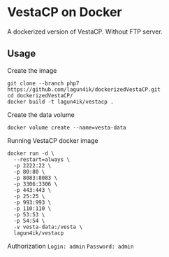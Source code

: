 # VestaCP on Docker

A dockerized version of VestaCP. Without FTP server.

Usage
-----

Create the image
```
git clone --branch php7 https://github.com/lagun4ik/dockerizedVestaCP.git
cd dockerizedVestaCP/
docker build -t lagun4ik/vestacp .
```

Create the data volume
```
docker volume create --name=vesta-data
```

Running VestaCP docker image
```
docker run -d \
  --restart=always \
  -p 2222:22 \
  -p 80:80 \
  -p 8083:8083 \
  -p 3306:3306 \
  -p 443:443 \
  -p 25:25 \
  -p 993:993 \
  -p 110:110 \
  -p 53:53 \
  -p 54:54 \
  -v vesta-data:/vesta \
  lagun4ik/vestacp
```

Authorization
`Login: admin`
`Password: admin`